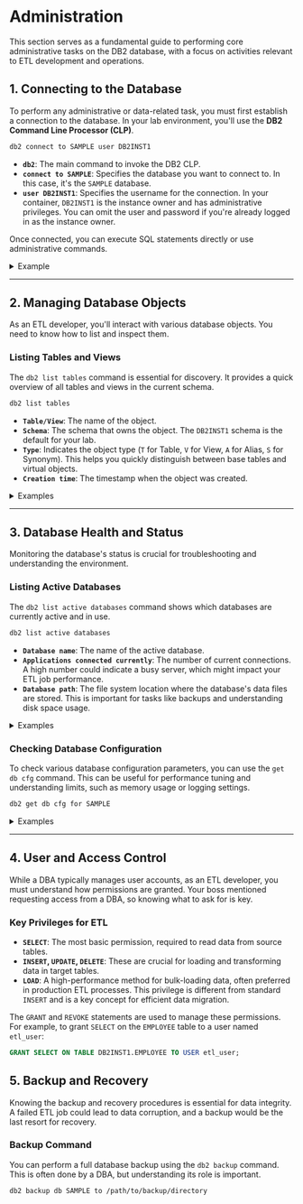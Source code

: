 # Administration

This section serves as a fundamental guide to performing core administrative tasks on the DB2 database, with a focus on activities relevant to ETL development and operations.

## 1\. Connecting to the Database

To perform any administrative or data-related task, you must first establish a connection to the database. In your lab environment, you'll use the **DB2 Command Line Processor (CLP)**.

```bash
db2 connect to SAMPLE user DB2INST1
```

  * **`db2`**: The main command to invoke the DB2 CLP.
  * **`connect to SAMPLE`**: Specifies the database you want to connect to. In this case, it's the `SAMPLE` database.
  * **`user DB2INST1`**: Specifies the username for the connection. In your container, `DB2INST1` is the instance owner and has administrative privileges. You can omit the user and password if you're already logged in as the instance owner.

Once connected, you can execute SQL statements directly or use administrative commands.

<details><summary>Example</summary>

```
[db2inst1@662c53b54754 ~]$ db2 connect to SAMPLE user DB2INST1
Enter current password for DB2INST1: 

   Database Connection Information

 Database server        = DB2/LINUXX8664 11.5.8.0
 SQL authorization ID   = DB2INST1
 Local database alias   = SAMPLE
```

</details>

-----

## 2\. Managing Database Objects

As an ETL developer, you'll interact with various database objects. You need to know how to list and inspect them.

### Listing Tables and Views

The `db2 list tables` command is essential for discovery. It provides a quick overview of all tables and views in the current schema.

```bash
db2 list tables
```

  * **`Table/View`**: The name of the object.
  * **`Schema`**: The schema that owns the object. The `DB2INST1` schema is the default for your lab.
  * **`Type`**: Indicates the object type (`T` for Table, `V` for View, `A` for Alias, `S` for Synonym). This helps you quickly distinguish between base tables and virtual objects.
  * **`Creation time`**: The timestamp when the object was created.

<details><summary>Examples</summary>

```
[db2inst1@662c53b54754 ~]$ db2 list tables

Table/View                      Schema          Type  Creation time             
------------------------------- --------------- ----- --------------------------
ACT                             DB2INST1        T     2025-08-30-05.02.03.181785
ADEFUSR                         DB2INST1        S     2025-08-30-05.02.04.198522
CATALOG                         DB2INST1        T     2025-08-30-05.02.06.066403
CL_SCHED                        DB2INST1        T     2025-08-30-05.02.02.709458
CUSTOMER                        DB2INST1        T     2025-08-30-05.02.05.921429
DEPARTMENT                      DB2INST1        T     2025-08-30-05.02.02.745651
DEPT                            DB2INST1        A     2025-08-30-05.02.02.826867
EMP                             DB2INST1        A     2025-08-30-05.02.02.887910
EMPACT                          DB2INST1        A     2025-08-30-05.02.03.180486
EMPLOYEE                        DB2INST1        T     2025-08-30-05.02.02.827551
EMPMDC                          DB2INST1        T     2025-08-30-05.02.04.748625
EMPPROJACT                      DB2INST1        T     2025-08-30-05.02.03.155434
EMP_ACT                         DB2INST1        A     2025-08-30-05.02.03.181273
EMP_PHOTO                       DB2INST1        T     2025-08-30-05.02.02.888322
EMP_RESUME                      DB2INST1        T     2025-08-30-05.02.02.971324
INVENTORY                       DB2INST1        T     2025-08-30-05.02.05.875174
IN_TRAY                         DB2INST1        T     2025-08-30-05.02.03.231813
ORG                             DB2INST1        T     2025-08-30-05.02.03.251549
PRODUCT                         DB2INST1        T     2025-08-30-05.02.05.777024
PRODUCTSUPPLIER                 DB2INST1        T     2025-08-30-05.02.06.209283
PROJ                            DB2INST1        A     2025-08-30-05.02.03.107655
PROJACT                         DB2INST1        T     2025-08-30-05.02.03.108091
PROJECT                         DB2INST1        T     2025-08-30-05.02.03.052688
PURCHASEORDER                   DB2INST1        T     2025-08-30-05.02.05.992956
SALES                           DB2INST1        T     2025-08-30-05.02.03.292385
STAFF                           DB2INST1        T     2025-08-30-05.02.03.271882
STAFFG                          DB2INST1        T     2025-08-30-05.02.04.061593
SUPPLIERS                       DB2INST1        T     2025-08-30-05.02.06.145999
VACT                            DB2INST1        V     2025-08-30-05.02.03.328309
VASTRDE1                        DB2INST1        V     2025-08-30-05.02.03.345506
VASTRDE2                        DB2INST1        V     2025-08-30-05.02.03.347388
VDEPMG1                         DB2INST1        V     2025-08-30-05.02.03.335100
VDEPT                           DB2INST1        V     2025-08-30-05.02.03.317016
VEMP                            DB2INST1        V     2025-08-30-05.02.03.324141
VEMPDPT1                        DB2INST1        V     2025-08-30-05.02.03.343135
VEMPLP                          DB2INST1        V     2025-08-30-05.02.03.363498
VEMPPROJACT                     DB2INST1        V     2025-08-30-05.02.03.332959
VFORPLA                         DB2INST1        V     2025-08-30-05.02.03.355480
VHDEPT                          DB2INST1        V     2025-08-30-05.02.03.323061
VPHONE                          DB2INST1        V     2025-08-30-05.02.03.361921
VPROJ                           DB2INST1        V     2025-08-30-05.02.03.325564
VPROJACT                        DB2INST1        V     2025-08-30-05.02.03.330126
VPROJRE1                        DB2INST1        V     2025-08-30-05.02.03.349033
VPSTRDE1                        DB2INST1        V     2025-08-30-05.02.03.351253
VPSTRDE2                        DB2INST1        V     2025-08-30-05.02.03.353660
VSTAFAC1                        DB2INST1        V     2025-08-30-05.02.03.357165
VSTAFAC2                        DB2INST1        V     2025-08-30-05.02.03.359705

  47 record(s) selected.
```

</details>

-----

## 3\. Database Health and Status

Monitoring the database's status is crucial for troubleshooting and understanding the environment.

### Listing Active Databases

The `db2 list active databases` command shows which databases are currently active and in use.

```bash
db2 list active databases
```

  * **`Database name`**: The name of the active database.
  * **`Applications connected currently`**: The number of current connections. A high number could indicate a busy server, which might impact your ETL job performance.
  * **`Database path`**: The file system location where the database's data files are stored. This is important for tasks like backups and understanding disk space usage.

<details><summary>Examples</summary>

```
[db2inst1@662c53b54754 ~]$ db2 list active databases

                           Active Databases

Database name                              = SAMPLE
Applications connected currently           = 1
Database path                              = /database/data/db2inst1/NODE0000/SQL00001/MEMBER0000/
```

</details>

### Checking Database Configuration

To check various database configuration parameters, you can use the `get db cfg` command. This can be useful for performance tuning and understanding limits, such as memory usage or logging settings.

```bash
db2 get db cfg for SAMPLE
```

<details><summary>Examples</summary>

```
[db2inst1@662c53b54754 ~]$ db2 get db cfg for SAMPLE

       Database Configuration for Database SAMPLE

 Database configuration release level                    = 0x1500
 Database release level                                  = 0x1500

 Update to database level pending                        = NO (0x0)
 Database territory                                      = US
 Database code page                                      = 1208
 Database code set                                       = UTF-8
 Database country/region code                            = 1
 Database collating sequence                             = IDENTITY
 Alternate collating sequence              (ALT_COLLATE) = 
 Number compatibility                                    = OFF
 Varchar2 compatibility                                  = OFF
 Date compatibility                                      = OFF
 Database page size                                      = 8192

 Statement concentrator                      (STMT_CONC) = OFF

 Discovery support for this database       (DISCOVER_DB) = ENABLE

 Restrict access                                         = NO
 Default query optimization class         (DFT_QUERYOPT) = 5
 Degree of parallelism                      (DFT_DEGREE) = 1
 Continue upon arithmetic exceptions   (DFT_SQLMATHWARN) = NO
 Default refresh age                   (DFT_REFRESH_AGE) = 0
 Default maintained table types for opt (DFT_MTTB_TYPES) = SYSTEM
 Number of frequent values retained     (NUM_FREQVALUES) = 10
 Number of quantiles retained            (NUM_QUANTILES) = 20

 Decimal floating point rounding mode  (DECFLT_ROUNDING) = ROUND_HALF_EVEN

 DECIMAL arithmetic mode                (DEC_ARITHMETIC) = 
 Large aggregation                   (LARGE_AGGREGATION) = NO

 Backup pending                                          = NO

 All committed transactions have been written to disk    = YES
 Rollforward pending                                     = NO
 Restore pending                                         = NO

 Upgrade pending                                         = NO

 Multi-page file allocation enabled                      = YES

 Log retain for recovery status                          = NO
 User exit for logging status                            = YES

 Self tuning memory                    (SELF_TUNING_MEM) = ON
 Size of database shared memory (4KB)  (DATABASE_MEMORY) = AUTOMATIC(79840)
 Database memory threshold               (DB_MEM_THRESH) = 100
 Max storage for lock list (4KB)              (LOCKLIST) = AUTOMATIC(4096)
 Percent. of lock lists per application       (MAXLOCKS) = AUTOMATIC(10)
 Package cache size (4KB)                   (PCKCACHESZ) = AUTOMATIC((MAXAPPLS*8))
 Sort heap thres for shared sorts (4KB) (SHEAPTHRES_SHR) = AUTOMATIC(5000)
 Sort list heap (4KB)                         (SORTHEAP) = AUTOMATIC(256)

 Database heap (4KB)                            (DBHEAP) = AUTOMATIC(1200)
 Catalog cache size (4KB)              (CATALOGCACHE_SZ) = 402
 Log buffer size (4KB)                        (LOGBUFSZ) = 2150
 Utilities heap size (4KB)                (UTIL_HEAP_SZ) = AUTOMATIC(5000)
 SQL statement heap (4KB)                     (STMTHEAP) = AUTOMATIC(8192)
 Default application heap (4KB)             (APPLHEAPSZ) = AUTOMATIC(256)
 Application Memory Size (4KB)             (APPL_MEMORY) = AUTOMATIC(40000)
 Statistics heap size (4KB)               (STAT_HEAP_SZ) = AUTOMATIC(4384)

 Interval for checking deadlock (ms)         (DLCHKTIME) = 10000
 Lock timeout (sec)                        (LOCKTIMEOUT) = -1

 Changed pages threshold                (CHNGPGS_THRESH) = 80
 Number of asynchronous page cleaners   (NUM_IOCLEANERS) = AUTOMATIC(4)
 Number of I/O servers                   (NUM_IOSERVERS) = AUTOMATIC(4)
 Sequential detect flag                      (SEQDETECT) = YES
 Default prefetch size (pages)         (DFT_PREFETCH_SZ) = AUTOMATIC

 Track modified pages                         (TRACKMOD) = NO

 Default number of containers                            = 1
 Default tablespace extentsize (pages)   (DFT_EXTENT_SZ) = 32

 Max number of active applications            (MAXAPPLS) = AUTOMATIC(40)
 Average number of active applications       (AVG_APPLS) = AUTOMATIC(1)
 Lifetime of cached credentials   (AUTHN_CACHE_DURATION) = 3
 Max number of users in the cache    (AUTHN_CACHE_USERS) = 0
 Max DB files open per database               (MAXFILOP) = 61440

 Active log space disk capacity (MB)      (LOG_DISK_CAP) = 0
 Log file size (4KB)                         (LOGFILSIZ) = 1024
 Number of primary log files                (LOGPRIMARY) = 16
 Number of secondary log files               (LOGSECOND) = 22
 Changed path to log files                  (NEWLOGPATH) = 
 Path to log files                                       = /database/data/db2inst1/NODE0000/SQL00001/LOGSTREAM0000/
 Overflow log path                     (OVERFLOWLOGPATH) = 
 Mirror log path                         (MIRRORLOGPATH) = 
 First active log file                                   = S0000002.LOG
 Block log on disk full                (BLK_LOG_DSK_FUL) = NO
 Block non logged operations            (BLOCKNONLOGGED) = NO
 Percent max primary log space by transaction  (MAX_LOG) = 0
 Num. of active log files for 1 active UOW(NUM_LOG_SPAN) = 0

 Percent log file reclaimed before soft chckpt (SOFTMAX) = 0
 Target for oldest page in LBP       (PAGE_AGE_TRGT_MCR) = 240

 HADR database role                                      = STANDARD
 HADR local host name                  (HADR_LOCAL_HOST) = 
 HADR local service name                (HADR_LOCAL_SVC) = 
 HADR remote host name                (HADR_REMOTE_HOST) = 
 HADR remote service name              (HADR_REMOTE_SVC) = 
 HADR instance name of remote server  (HADR_REMOTE_INST) = 
 HADR timeout value                       (HADR_TIMEOUT) = 120
 HADR target list                     (HADR_TARGET_LIST) = 
 HADR log write synchronization mode     (HADR_SYNCMODE) = NEARSYNC
 HADR spool log data limit (4KB)      (HADR_SPOOL_LIMIT) = AUTOMATIC(0)
 HADR log replay delay (seconds)     (HADR_REPLAY_DELAY) = 0
 HADR peer window duration (seconds)  (HADR_PEER_WINDOW) = 0

 First log archive method                 (LOGARCHMETH1) = DISK:/database/logs/
 Archive compression for logarchmeth1    (LOGARCHCOMPR1) = OFF
 Options for logarchmeth1                  (LOGARCHOPT1) = 
 Second log archive method                (LOGARCHMETH2) = OFF
 Archive compression for logarchmeth2    (LOGARCHCOMPR2) = OFF
 Options for logarchmeth2                  (LOGARCHOPT2) = 
 Failover log archive path                (FAILARCHPATH) = 
 Number of log archive retries on error   (NUMARCHRETRY) = 5
 Log archive retry Delay (secs)         (ARCHRETRYDELAY) = 20
 Vendor options                              (VENDOROPT) = 

 Auto restart enabled                      (AUTORESTART) = ON
 Index re-creation time and redo index build  (INDEXREC) = SYSTEM (RESTART)
 Log pages during index build            (LOGINDEXBUILD) = OFF
 Default number of loadrec sessions    (DFT_LOADREC_SES) = 1
 Number of database backups to retain   (NUM_DB_BACKUPS) = 12
 Recovery history retention (days)     (REC_HIS_RETENTN) = 90
 Auto deletion of recovery objects    (AUTO_DEL_REC_OBJ) = OFF

 TSM management class                    (TSM_MGMTCLASS) = 
 TSM node name                            (TSM_NODENAME) = 
 TSM owner                                   (TSM_OWNER) = 
 TSM password                             (TSM_PASSWORD) = 

 Automatic maintenance                      (AUTO_MAINT) = ON
   Automatic database backup            (AUTO_DB_BACKUP) = OFF
   Automatic table maintenance          (AUTO_TBL_MAINT) = ON
     Automatic runstats                  (AUTO_RUNSTATS) = ON
       Real-time statistics            (AUTO_STMT_STATS) = ON
       Statistical views              (AUTO_STATS_VIEWS) = OFF
       Automatic sampling                (AUTO_SAMPLING) = ON
       Automatic column group statistics (AUTO_CG_STATS) = OFF
     Automatic reorganization               (AUTO_REORG) = OFF

 Auto-Revalidation                          (AUTO_REVAL) = DEFERRED

 Currently Committed                        (CUR_COMMIT) = ON
 CHAR output with DECIMAL input        (DEC_TO_CHAR_FMT) = NEW
 Enable XML Character operations        (ENABLE_XMLCHAR) = YES
 Enforce Constraint                  (DDL_CONSTRAINT_DEF) = YES
 Enable row compression by default  (DDL_COMPRESSION_DEF) = NO
 Replication site ID                      (REPL_SITE_ID) = 0
 Monitor Collect Settings
 Request metrics                       (MON_REQ_METRICS) = BASE
 Activity metrics                      (MON_ACT_METRICS) = BASE
 Object metrics                        (MON_OBJ_METRICS) = EXTENDED
 Routine data                             (MON_RTN_DATA) = NONE
   Routine executable list            (MON_RTN_EXECLIST) = OFF
 Unit of work events                      (MON_UOW_DATA) = NONE
   UOW events with package list        (MON_UOW_PKGLIST) = OFF
   UOW events with executable list    (MON_UOW_EXECLIST) = OFF
 Lock timeout events                   (MON_LOCKTIMEOUT) = NONE
 Deadlock events                          (MON_DEADLOCK) = WITHOUT_HIST
 Lock wait events                         (MON_LOCKWAIT) = NONE
 Lock wait event threshold               (MON_LW_THRESH) = 5000000
 Number of package list entries         (MON_PKGLIST_SZ) = 32
 Lock event notification level         (MON_LCK_MSG_LVL) = 1

 SMTP Server                               (SMTP_SERVER) = 
 SQL conditional compilation flags         (SQL_CCFLAGS) = 
 Section actuals setting               (SECTION_ACTUALS) = NONE
 Connect procedure                        (CONNECT_PROC) = 
 Adjust temporal SYSTEM_TIME period (SYSTIME_PERIOD_ADJ) = NO
 Log DDL Statements                      (LOG_DDL_STMTS) = NO
 Log Application Information             (LOG_APPL_INFO) = NO
 Default data capture on new Schemas   (DFT_SCHEMAS_DCC) = NO
 Strict I/O for EXTBL_LOCATION         (EXTBL_STRICT_IO) = NO
 Allowed paths for external tables      (EXTBL_LOCATION) = /database/config/db2inst1
 Default table organization              (DFT_TABLE_ORG) = ROW
 Default string units                     (STRING_UNITS) = SYSTEM
 National character string mapping       (NCHAR_MAPPING) = CHAR_CU32
 Database is in write suspend state                      = NO
 Extended row size support             (EXTENDED_ROW_SZ) = ENABLE
 Encryption Library for Backup                 (ENCRLIB) = 
 Encryption Options for Backup                (ENCROPTS) = 

 WLM Collection Interval (minutes)     (WLM_COLLECT_INT) = 0
 Target agent load per CPU core    (WLM_AGENT_LOAD_TRGT) = AUTOMATIC(14)
 WLM admission control enabled      (WLM_ADMISSION_CTRL) = NO
 Allocated share of CPU resources       (WLM_CPU_SHARES) = 1000
 CPU share behavior (hard/soft)     (WLM_CPU_SHARE_MODE) = HARD
 Maximum allowable CPU utilization (%)   (WLM_CPU_LIMIT) = 0
 Activity Sort Memory Limit          (ACT_SORTMEM_LIMIT) = NONE
 Control file recovery path       (CTRL_FILE_RECOV_PATH) = 
 Encrypted database                                      = NO
 Procedural language stack trace        (PL_STACK_TRACE) = NONE
 HADR SSL certificate label             (HADR_SSL_LABEL) = 
 HADR SSL Hostname Validation        (HADR_SSL_HOST_VAL) = OFF

 BUFFPAGE size to be used by optimizer   (OPT_BUFFPAGE) = 0
 LOCKLIST size to be used by optimizer   (OPT_LOCKLIST) = 0
 MAXLOCKS size to be used by optimizer   (OPT_MAXLOCKS) = 0
 SORTHEAP size to be used by optimizer   (OPT_SORTHEAP) = 0
```

```
[db2inst1@662c53b54754 ~]$ db2 get db cfg for SAMPLE
```
> The database configuration for `SAMPLE` provides important details about its setup and performance. Here are some of the most notable configurations from your output:
>
>   * **Data Encoding**: `Database code set = UTF-8`. This is a crucial setting that indicates the database supports a wide range of characters from different languages, which is essential for global data and ETL jobs.
>   * **Concurrency Control**: `Lock timeout (sec) = -1`. A value of `-1` means that any application waiting for a lock will wait forever. This can cause ETL jobs to hang indefinitely if they encounter a lock from another process. In a production environment, this is often set to a specific timeout value (e.g., 60 seconds) to ensure that applications fail quickly and can be restarted.
>   * **Automatic Maintenance**:
>       * `Automatic maintenance (AUTO_MAINT) = ON`. This is a good sign that the database is configured to perform routine maintenance tasks.
>       * `Automatic runstats (AUTO_RUNSTATS) = ON`. This is particularly important for ETL processes. **Runstats** collects information about the data distribution in tables, which the DB2 optimizer uses to create efficient query plans. When this is on, the database automatically keeps this information up-to-date, which is great for the performance of your ETL loads and transformations.
>       * `Automatic reorganization (AUTO_REORG) = OFF`. While `runstats` is on, the database is not configured to automatically reorganize tables and indexes to reclaim space and improve performance. This might be a manual task performed by a DBA.
>   * **Memory Management**: `Self tuning memory (SELF_TUNING_MEM) = ON`. This is a powerful feature where DB2 dynamically manages memory resources for key components like the `LOCKLIST`, `SORTHEAP`, and `PCKCACHESZ` to optimize performance. You can see that many of the memory-related parameters are set to `AUTOMATIC`, indicating this feature is active.
>   * **Transaction Logging**:
>       * `Log file size (4KB) (LOGFILSIZ) = 1024` and `Number of primary log files (LOGPRIMARY) = 16`. These parameters define the size of the transaction log files. When a log file fills up, the database switches to the next one. Understanding these values helps you monitor disk space and prevent the database from stopping due to full logs.
>       * `Path to log files` specifies the directory where all the transaction logs are stored, which is vital for troubleshooting and recovery.
  
</details>

-----

## 4\. User and Access Control

While a DBA typically manages user accounts, as an ETL developer, you must understand how permissions are granted. Your boss mentioned requesting access from a DBA, so knowing what to ask for is key.

### Key Privileges for ETL

  * **`SELECT`**: The most basic permission, required to read data from source tables.
  * **`INSERT`, `UPDATE`, `DELETE`**: These are crucial for loading and transforming data in target tables.
  * **`LOAD`**: A high-performance method for bulk-loading data, often preferred in production ETL processes. This privilege is different from standard `INSERT` and is a key concept for efficient data migration.

The `GRANT` and `REVOKE` statements are used to manage these permissions. For example, to grant `SELECT` on the `EMPLOYEE` table to a user named `etl_user`:

```sql
GRANT SELECT ON TABLE DB2INST1.EMPLOYEE TO USER etl_user;
```

## 5\. Backup and Recovery

Knowing the backup and recovery procedures is essential for data integrity. A failed ETL job could lead to data corruption, and a backup would be the last resort for recovery.

### Backup Command

You can perform a full database backup using the `db2 backup` command. This is often done by a DBA, but understanding its role is important.

```bash
db2 backup db SAMPLE to /path/to/backup/directory
```

